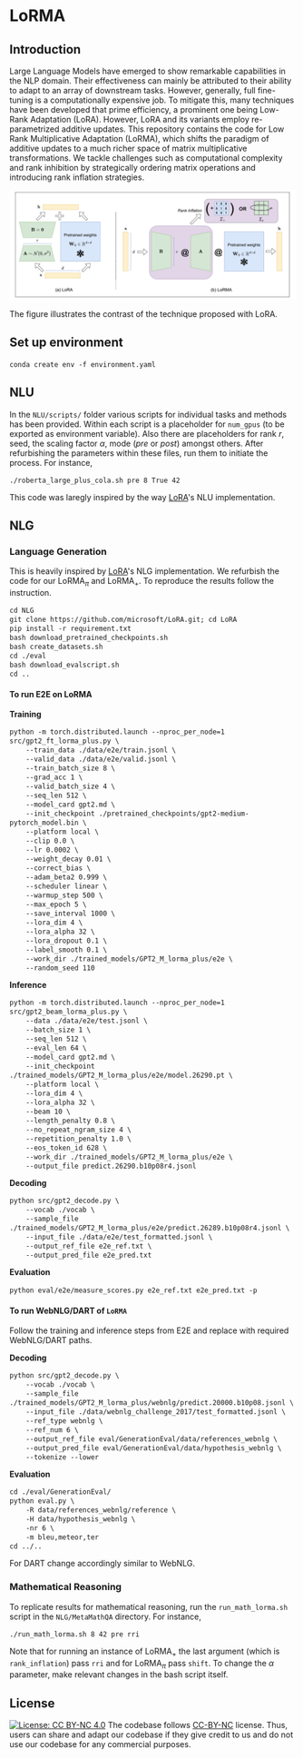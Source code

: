 # LoRMA

## Introduction

Large Language Models have emerged to show remarkable capabilities in the NLP domain. Their effectiveness can mainly be attributed to their ability to adapt to an array of downstream tasks. However, generally, full fine-tuning is a computationally expensive job. To mitigate this, many techniques have been developed that prime efficiency, a prominent one being Low-Rank Adaptation (LoRA). However, LoRA and its variants employ re-parametrized additive updates. This repository contains the code for Low Rank Multiplicative Adaptation (LoRMA), which shifts the paradigm of additive updates to a much richer space of matrix multiplicative transformations. We tackle challenges such as computational complexity and rank inhibition by strategically ordering matrix operations and introducing rank inflation strategies.

![LoRA v/s LoRMA](./images/lora_vs_lorma.png)

The figure illustrates the contrast of the technique proposed with LoRA.

## Set up environment

```
conda create env -f environment.yaml
```

## NLU

In the `NLU/scripts/` folder various scripts for individual tasks and methods has been provided. Within each script is a placeholder for `num_gpus` (to be exported as environment variable). Also there are placeholders for rank $r$, seed, the scaling factor $\alpha$, mode (*pre* or *post*) amongst others. After refurbishing the parameters within these files, run them to initiate the process. For instance,

```
./roberta_large_plus_cola.sh pre 8 True 42
```

This code was laregly inspired by the way [LoRA](https://github.com/microsoft/LoRA/tree/main/examples/NLU)'s NLU implementation.

## NLG

### Language Generation

This is heavily inspired by [LoRA](https://github.com/microsoft/LoRA/)'s NLG implementation. We refurbish the code for our $`\text{LoRMA}_\pi`$ and $`\text{LoRMA}_+`$. To reproduce the results follow the instruction.

```
cd NLG
git clone https://github.com/microsoft/LoRA.git; cd LoRA
pip install -r requirement.txt
bash download_pretrained_checkpoints.sh
bash create_datasets.sh
cd ./eval
bash download_evalscript.sh
cd ..
```

#### To run E2E on $\text{LoRMA}$

**Training**

```
python -m torch.distributed.launch --nproc_per_node=1 src/gpt2_ft_lorma_plus.py \
    --train_data ./data/e2e/train.jsonl \
    --valid_data ./data/e2e/valid.jsonl \
    --train_batch_size 8 \
    --grad_acc 1 \
    --valid_batch_size 4 \
    --seq_len 512 \
    --model_card gpt2.md \
    --init_checkpoint ./pretrained_checkpoints/gpt2-medium-pytorch_model.bin \
    --platform local \
    --clip 0.0 \
    --lr 0.0002 \
    --weight_decay 0.01 \
    --correct_bias \
    --adam_beta2 0.999 \
    --scheduler linear \
    --warmup_step 500 \
    --max_epoch 5 \
    --save_interval 1000 \
    --lora_dim 4 \
    --lora_alpha 32 \
    --lora_dropout 0.1 \
    --label_smooth 0.1 \
    --work_dir ./trained_models/GPT2_M_lorma_plus/e2e \
    --random_seed 110
```

**Inference**

```
python -m torch.distributed.launch --nproc_per_node=1 src/gpt2_beam_lorma_plus.py \
    --data ./data/e2e/test.jsonl \
    --batch_size 1 \
    --seq_len 512 \
    --eval_len 64 \
    --model_card gpt2.md \
    --init_checkpoint ./trained_models/GPT2_M_lorma_plus/e2e/model.26290.pt \
    --platform local \
    --lora_dim 4 \
    --lora_alpha 32 \
    --beam 10 \
    --length_penalty 0.8 \
    --no_repeat_ngram_size 4 \
    --repetition_penalty 1.0 \
    --eos_token_id 628 \
    --work_dir ./trained_models/GPT2_M_lorma_plus/e2e \
    --output_file predict.26290.b10p08r4.jsonl
```

**Decoding**

```
python src/gpt2_decode.py \
    --vocab ./vocab \
    --sample_file ./trained_models/GPT2_M_lorma_plus/e2e/predict.26289.b10p08r4.jsonl \
    --input_file ./data/e2e/test_formatted.jsonl \
    --output_ref_file e2e_ref.txt \
    --output_pred_file e2e_pred.txt
```

**Evaluation**

```python eval/e2e/measure_scores.py e2e_ref.txt e2e_pred.txt -p```


#### To run WebNLG/DART of $\texttt{LoRMA}$

Follow the training and inference steps from E2E and replace with required WebNLG/DART paths.

**Decoding**

```
python src/gpt2_decode.py \
    --vocab ./vocab \
    --sample_file ./trained_models/GPT2_M_lorma_plus/webnlg/predict.20000.b10p08.jsonl \
    --input_file ./data/webnlg_challenge_2017/test_formatted.jsonl \
    --ref_type webnlg \
    --ref_num 6 \
    --output_ref_file eval/GenerationEval/data/references_webnlg \
    --output_pred_file eval/GenerationEval/data/hypothesis_webnlg \
    --tokenize --lower
```

**Evaluation**

```
cd ./eval/GenerationEval/
python eval.py \
    -R data/references_webnlg/reference \
    -H data/hypothesis_webnlg \
    -nr 6 \
    -m bleu,meteor,ter 
cd ../..
```

For DART change accordingly similar to WebNLG. 

### Mathematical Reasoning

To replicate results for mathematical reasoning, run the `run_math_lorma.sh` script in the `NLG/MetaMathQA` directory. For instance,

```
./run_math_lorma.sh 8 42 pre rri
```

Note that for running an instance of $`\text{LoRMA}_+`$ the last argument (which is `rank_inflation`) pass `rri` and for $`\text{LoRMA}_\pi`$ pass `shift`. To change the $\alpha$ parameter, make relevant changes in the bash script itself.

## License
[![License: CC BY-NC 4.0](https://img.shields.io/badge/License-CC%20BY--NC%204.0-lightgrey.svg)](https://creativecommons.org/licenses/by-nc/4.0/)
The codebase follows [CC-BY-NC](CC-BY-NC) license. Thus, users can share and adapt our codebase if they give credit to us and do not use our codebase for any commercial purposes.

